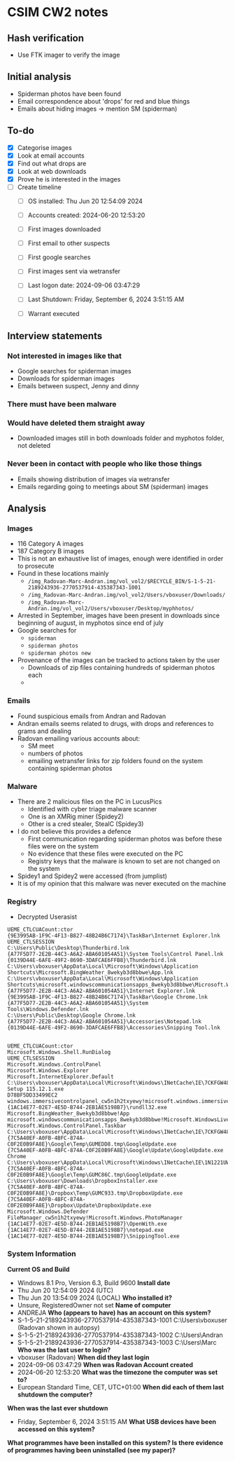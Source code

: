 # CSIM CW2 notes
## Hash verification
- Use FTK imager to verify the image

## Initial analysis
- Spiderman photos have been found
- Email correspondence about 'drops' for red and blue things
- Emails about hiding images -> mention SM (spiderman)

## To-do
- [x] Categorise images 
- [x] Look at email accounts
- [x] Find out what drops are
- [x] Look at web downloads
- [x] Prove he is interested in the images
- [ ] Create timeline
	- [ ] OS installed:  Thu Jun 20 12:54:09 2024
	- [ ] Accounts created: 2024-06-20 12:53:20
	- [ ] First images downloaded
	- [ ] First email to other suspects
	- [ ] First google searches
	- [ ] First images sent via wetransfer
	- [ ] Last logon date: 2024-09-06 03:47:29
	- [ ] Last Shutdown:  Friday, September 6, 2024 3:51:15 AM
	- [ ] Warrant executed


## Interview statements
### Not interested in images like that
- Google searches for spiderman images
- Downloads for spiderman images 
- Emails between suspect, Jenny and dinny
### There must have been malware
### Would have deleted them straight away
- Downloaded images still in both downloads folder and myphotos folder, not deleted
### Never been in contact with people who like those things
- Emails showing distribution of images via wetransfer
- Emails regarding going to meetings about SM (spiderman) images

## Analysis
### Images
- 116 Category A images
- 187 Category B images
- This is not an exhaustive list of images, enough were identified in order to prosecute 
- Found in these locations mainly 
	- `/img_Radovan-Marc-Andran.img/vol_vol2/$RECYCLE_BIN/S-1-5-21-2189243936-2770537914-435387343-1001`
	- `/img_Radovan-Marc-Andran.img/vol_vol2/Users/vboxuser/Downloads/`
	- `/img_Radovan-Marc-Andran.img/vol_vol2/Users/vboxuser/Desktop/myphhotos/`
- Arrested in September, images have been present in downloads since beginning of august, in myphotos since end of july
- Google searches for 
	- `spiderman`
	- `spiderman photos`
	- `spiderman photos new`
- Provenance of the images can be tracked to actions taken by the user
	- Downloads of zip files containing hundreds of spiderman photos each 
	- 

### Emails
- Found suspicious emails from Andran and Radovan
- Andran emails seems related to drugs, with drops and references to grams and dealing
- Radovan emailing various accounts about:
	- SM meet
	- numbers of photos
	- emailing wetransfer links for zip folders found on the system containing spiderman photos


### Malware
- There are 2 malicious files on the PC in LucusPics
	- Identified with cyber triage malware scanner
	- One is an XMRig miner (Spidey2)
	- Other is a cred stealer, StealC (Spidey3)
- I do not believe this provides a defence
	- First communication regarding spiderman photos was before these files were on the system
	- No evidence that these files were executed on the PC
	- Registry keys that the malware is known to set are not changed on the system
- Spidey1 and Spidey2 were accessed (from jumplist) 
- It is of my opinion that this malware was never executed on the machine


### Registry
- Decrypted Userasist
```
UEME_CTLCUACount:ctor	
{9E3995AB-1F9C-4F13-B827-48B24B6C7174}\TaskBar\Internet Explorer.lnk	
UEME_CTLSESSION	
C:\Users\Public\Desktop\Thunderbird.lnk	
{A77F5D77-2E2B-44C3-A6A2-ABA601054A51}\System Tools\Control Panel.lnk
{0139D44E-6AFE-49F2-8690-3DAFCAE6FFB8}\Thunderbird.lnk	
C:\Users\vboxuser\AppData\Local\Microsoft\Windows\Application Shortcuts\Microsoft.BingWeather_8wekyb3d8bbwe\App.lnk	
C:\Users\vboxuser\AppData\Local\Microsoft\Windows\Application Shortcuts\microsoft.windowscommunicationsapps_8wekyb3d8bbwe\Microsoft.WindowsLive.Mail.lnk	
{A77F5D77-2E2B-44C3-A6A2-ABA601054A51}\Internet Explorer.lnk	
{9E3995AB-1F9C-4F13-B827-48B24B6C7174}\TaskBar\Google Chrome.lnk	
{A77F5D77-2E2B-44C3-A6A2-ABA601054A51}\System Tools\Windows.Defender.lnk
C:\Users\Public\Desktop\Google Chrome.lnk
{A77F5D77-2E2B-44C3-A6A2-ABA601054A51}\Accessories\Notepad.lnk	
{0139D44E-6AFE-49F2-8690-3DAFCAE6FFB8}\Accessories\Snipping Tool.lnk	


UEME_CTLCUACount:ctor	
Microsoft.Windows.Shell.RunDialog
UEME_CTLSESSION	
Microsoft.Windows.ControlPanel	
Microsoft.Windows.Explorer	
Microsoft.InternetExplorer.Default	
C:\Users\vboxuser\AppData\Local\Microsoft\Windows\INetCache\IE\7CKFGW48\Thunderbird Setup 115.12.1.exe	
D78BF5DD33499EC2	
windows.immersivecontrolpanel_cw5n1h2txyewy!microsoft.windows.immersivecontrolpanel	
{1AC14E77-02E7-4E5D-B744-2EB1AE5198B7}\rundll32.exe	
Microsoft.BingWeather_8wekyb3d8bbwe!App	
microsoft.windowscommunicationsapps_8wekyb3d8bbwe!Microsoft.WindowsLive.Mail	
Microsoft.Windows.ControlPanel.Taskbar	
C:\Users\vboxuser\AppData\Local\Microsoft\Windows\INetCache\IE\7CKFGW48\ChromeSetup.exe	
{7C5A40EF-A0FB-4BFC-874A-C0F2E0B9FA8E}\Google\Temp\GUMEDD8.tmp\GoogleUpdate.exe	
{7C5A40EF-A0FB-4BFC-874A-C0F2E0B9FA8E}\Google\Update\GoogleUpdate.exe	
Chrome	
C:\Users\vboxuser\AppData\Local\Microsoft\Windows\INetCache\IE\1N1221UW\ChromeSetup.exe	
{7C5A40EF-A0FB-4BFC-874A-C0F2E0B9FA8E}\Google\Temp\GUMC86C.tmp\GoogleUpdate.exe
C:\Users\vboxuser\Downloads\DropboxInstaller.exe
{7C5A40EF-A0FB-4BFC-874A-C0F2E0B9FA8E}\Dropbox\Temp\GUMC933.tmp\DropboxUpdate.exe
{7C5A40EF-A0FB-4BFC-874A-C0F2E0B9FA8E}\Dropbox\Update\DropboxUpdate.exe	
Microsoft.Windows.Defender	
FileManager_cw5n1h2txyewy!Microsoft.Windows.PhotoManager	
{1AC14E77-02E7-4E5D-B744-2EB1AE5198B7}\OpenWith.exe	
{1AC14E77-02E7-4E5D-B744-2EB1AE5198B7}\notepad.exe	
{1AC14E77-02E7-4E5D-B744-2EB1AE5198B7}\SnippingTool.exe	
```


### System Information
**Current OS and Build**
- Windows 8.1 Pro, Version 6.3, Build 9600
**Install date**
- Thu Jun 20 12:54:09 2024 (UTC)
- Thu Jun 20 13:54:09 2024 (LOCAL)
**Who installed it?**
- Unsure, RegisteredOwner not set
**Name of computer**
- ANDREJA
**Who (appears to have) has an account on this system?**
- S-1-5-21-2189243936-2770537914-435387343-1001	C:\Users\vboxuser (Radovan shown in autopsy)
- S-1-5-21-2189243936-2770537914-435387343-1002	C:\Users\Andran
- S-1-5-21-2189243936-2770537914-435387343-1003	C:\Users\Marc
**Who was the last user to login?**
- vboxuser (Radovan)
**When did they last login**
- 2024-09-06 03:47:29
**When was Radovan Account created**
- 2024-06-20 12:53:20
**What was the timezone the computer was set to?**
- European Standard Time, CET, UTC+01:00
**When did each of them last shutdown the computer?**

**When was the last ever shutdown**
- Friday, September 6, 2024 3:51:15 AM
**What USB devices have been accessed on this system?**


**What programmes have been installed on this system? Is there evidence of programmes having been uninstalled (see my paper)?**

